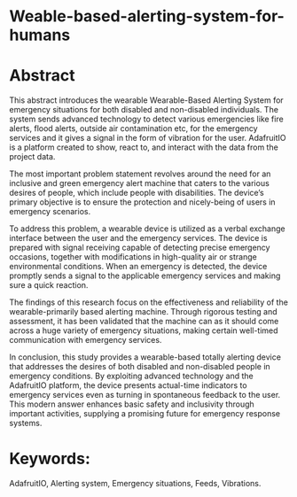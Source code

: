 # Weable-based-alerting-system-for-humans

# Abstract
This abstract introduces the wearable Wearable-Based Alerting System for emergency situations for both disabled and non-disabled individuals. The system sends advanced technology to detect various emergencies like fire alerts, flood alerts, outside air contamination etc, for the emergency services and it gives a signal in the form of vibration for the user. AdafruitIO is a platform created to show, react to, and interact with the data from the project data.

The most important problem statement revolves around the need for an inclusive and green emergency alert machine that caters to the various desires of people,
which include people with disabilities. The device’s primary objective is to ensure the protection and nicely-being of users in emergency scenarios.

To address this problem, a wearable device is utilized as a verbal exchange interface between the user and the emergency services. The device is prepared with signal receiving capable of detecting precise emergency occasions, together with modifications in high-quality air or strange environmental conditions. When an emergency is detected, the device promptly sends a signal to the applicable emergency services and making sure a quick reaction.

The findings of this research focus on the effectiveness and reliability of the wearable-primarily based alerting machine. Through rigorous testing and assessment, it has been validated that the machine can as it should come across a huge variety of emergency situations, making certain well-timed communication with emergency services.

In conclusion, this study provides a wearable-based totally alerting device that addresses the desires of both disabled and non-disabled people in emergency conditions. By exploiting advanced technology and the AdafruitIO platform, the device presents actual-time indicators to emergency services even as turning in spontaneous feedback to the user. This modern answer enhances basic safety and inclusivity through important activities, supplying a promising future for emergency response systems.

# Keywords: 
AdafruitIO, Alerting system, Emergency situations, Feeds, Vibrations.
